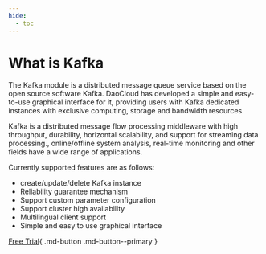 ```yaml
---
hide:
  - toc
---
```


# What is Kafka

The Kafka module is a distributed message queue service based on the open source software Kafka.
DaoCloud has developed a simple and easy-to-use graphical interface for it, providing users with Kafka dedicated instances with exclusive computing, storage and bandwidth resources.

Kafka is a distributed message flow processing middleware with high throughput, durability, horizontal scalability, and support for streaming data processing., online/offline system analysis, real-time monitoring and other fields have a wide range of applications.

Currently supported features are as follows:

- create/update/delete Kafka instance
- Reliability guarantee mechanism
- Support custom parameter configuration
- Support cluster high availability
- Multilingual client support
- Simple and easy to use graphical interface



[Free Trial](../../../dce/license0.md){ .md-button .md-button--primary }